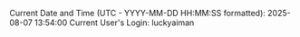 Current Date and Time (UTC - YYYY-MM-DD HH:MM:SS formatted): 2025-08-07 13:54:00
Current User's Login: luckyaiman
